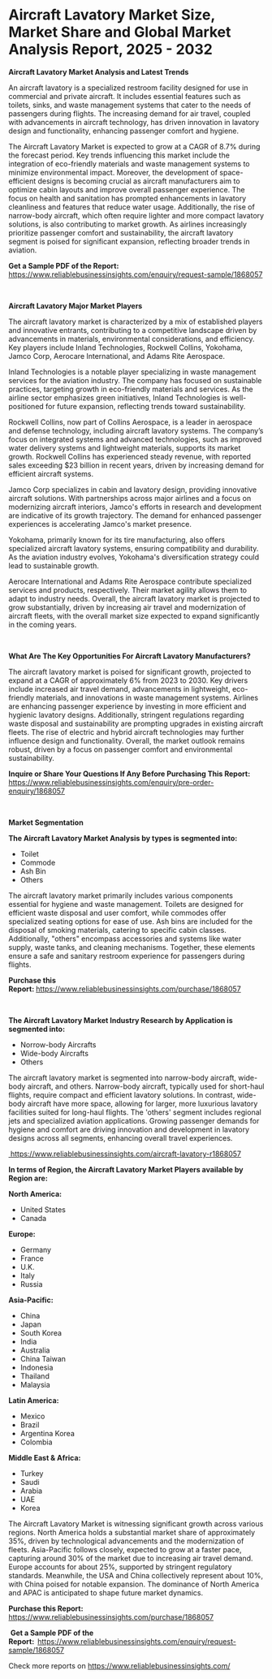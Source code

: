 <p><h1>Aircraft Lavatory Market Size, Market Share and Global Market Analysis Report, 2025 - 2032</h1></p><p><strong>Aircraft Lavatory Market Analysis and Latest Trends</strong></p>
<p><p>An aircraft lavatory is a specialized restroom facility designed for use in commercial and private aircraft. It includes essential features such as toilets, sinks, and waste management systems that cater to the needs of passengers during flights. The increasing demand for air travel, coupled with advancements in aircraft technology, has driven innovation in lavatory design and functionality, enhancing passenger comfort and hygiene.</p><p>The Aircraft Lavatory Market is expected to grow at a CAGR of 8.7% during the forecast period. Key trends influencing this market include the integration of eco-friendly materials and waste management systems to minimize environmental impact. Moreover, the development of space-efficient designs is becoming crucial as aircraft manufacturers aim to optimize cabin layouts and improve overall passenger experience. The focus on health and sanitation has prompted enhancements in lavatory cleanliness and features that reduce water usage. Additionally, the rise of narrow-body aircraft, which often require lighter and more compact lavatory solutions, is also contributing to market growth. As airlines increasingly prioritize passenger comfort and sustainability, the aircraft lavatory segment is poised for significant expansion, reflecting broader trends in aviation.</p></p>
<p><strong>Get a Sample PDF of the Report:&nbsp;</strong> <a href="https://www.reliablebusinessinsights.com/enquiry/request-sample/1868057?utm_campaign=3035&utm_medium=2&utm_source=Github&utm_content=ia&utm_term=10042025&utm_id=aircraft-lavatory">https://www.reliablebusinessinsights.com/enquiry/request-sample/1868057</a></p>
<p>&nbsp;</p>
<p><strong>Aircraft Lavatory Major Market Players</strong></p>
<p><p>The aircraft lavatory market is characterized by a mix of established players and innovative entrants, contributing to a competitive landscape driven by advancements in materials, environmental considerations, and efficiency. Key players include Inland Technologies, Rockwell Collins, Yokohama, Jamco Corp, Aerocare International, and Adams Rite Aerospace.</p><p>Inland Technologies is a notable player specializing in waste management services for the aviation industry. The company has focused on sustainable practices, targeting growth in eco-friendly materials and services. As the airline sector emphasizes green initiatives, Inland Technologies is well-positioned for future expansion, reflecting trends toward sustainability.</p><p>Rockwell Collins, now part of Collins Aerospace, is a leader in aerospace and defense technology, including aircraft lavatory systems. The company’s focus on integrated systems and advanced technologies, such as improved water delivery systems and lightweight materials, supports its market growth. Rockwell Collins has experienced steady revenue, with reported sales exceeding $23 billion in recent years, driven by increasing demand for efficient aircraft systems.</p><p>Jamco Corp specializes in cabin and lavatory design, providing innovative aircraft solutions. With partnerships across major airlines and a focus on modernizing aircraft interiors, Jamco's efforts in research and development are indicative of its growth trajectory. The demand for enhanced passenger experiences is accelerating Jamco's market presence.</p><p>Yokohama, primarily known for its tire manufacturing, also offers specialized aircraft lavatory systems, ensuring compatibility and durability. As the aviation industry evolves, Yokohama's diversification strategy could lead to sustainable growth.</p><p>Aerocare International and Adams Rite Aerospace contribute specialized services and products, respectively. Their market agility allows them to adapt to industry needs. Overall, the aircraft lavatory market is projected to grow substantially, driven by increasing air travel and modernization of aircraft fleets, with the overall market size expected to expand significantly in the coming years.</p></p>
<p>&nbsp;</p>
<p><strong>What Are The Key Opportunities For Aircraft Lavatory Manufacturers?</strong></p>
<p><p>The aircraft lavatory market is poised for significant growth, projected to expand at a CAGR of approximately 6% from 2023 to 2030. Key drivers include increased air travel demand, advancements in lightweight, eco-friendly materials, and innovations in waste management systems. Airlines are enhancing passenger experience by investing in more efficient and hygienic lavatory designs. Additionally, stringent regulations regarding waste disposal and sustainability are prompting upgrades in existing aircraft fleets. The rise of electric and hybrid aircraft technologies may further influence design and functionality. Overall, the market outlook remains robust, driven by a focus on passenger comfort and environmental sustainability.</p></p>
<p><strong>Inquire or Share Your Questions If Any Before Purchasing This Report:</strong> <a href="https://www.reliablebusinessinsights.com/enquiry/pre-order-enquiry/1868057?utm_campaign=3035&utm_medium=2&utm_source=Github&utm_content=ia&utm_term=10042025&utm_id=aircraft-lavatory">https://www.reliablebusinessinsights.com/enquiry/pre-order-enquiry/1868057</a></p>
<p>&nbsp;</p>
<p><strong>Market Segmentation</strong></p>
<p><strong>The Aircraft Lavatory Market Analysis by types is segmented into:</strong></p>
<p><ul><li>Toilet</li><li>Commode</li><li>Ash Bin</li><li>Others</li></ul></p>
<p><p>The aircraft lavatory market primarily includes various components essential for hygiene and waste management. Toilets are designed for efficient waste disposal and user comfort, while commodes offer specialized seating options for ease of use. Ash bins are included for the disposal of smoking materials, catering to specific cabin classes. Additionally, "others" encompass accessories and systems like water supply, waste tanks, and cleaning mechanisms. Together, these elements ensure a safe and sanitary restroom experience for passengers during flights.</p></p>
<p><strong>Purchase this Report:&nbsp;</strong><a href="https://www.reliablebusinessinsights.com/purchase/1868057?utm_campaign=3035&utm_medium=2&utm_source=Github&utm_content=ia&utm_term=10042025&utm_id=aircraft-lavatory">https://www.reliablebusinessinsights.com/purchase/1868057</a></p>
<p>&nbsp;</p>
<p><strong>The Aircraft Lavatory Market Industry Research by Application is segmented into:</strong></p>
<p><ul><li>Norrow-body Aircrafts</li><li>Wide-body Aircrafts</li><li>Others</li></ul></p>
<p><p>The aircraft lavatory market is segmented into narrow-body aircraft, wide-body aircraft, and others. Narrow-body aircraft, typically used for short-haul flights, require compact and efficient lavatory solutions. In contrast, wide-body aircraft have more space, allowing for larger, more luxurious lavatory facilities suited for long-haul flights. The 'others' segment includes regional jets and specialized aviation applications. Growing passenger demands for hygiene and comfort are driving innovation and development in lavatory designs across all segments, enhancing overall travel experiences.</p></p>
<p><a href="https://www.reliablebusinessinsights.com/aircraft-lavatory-r1868057?utm_campaign=3035&utm_medium=2&utm_source=Github&utm_content=ia&utm_term=10042025&utm_id=aircraft-lavatory">&nbsp;https://www.reliablebusinessinsights.com/aircraft-lavatory-r1868057</a></p>
<p><strong>In terms of Region, the Aircraft Lavatory Market Players available by Region are:</strong></p>
<p>
    <p> <strong> North America: </strong>
        <ul>
            <li>United States</li>
            <li>Canada</li>
        </ul>
        </p> 
    <p> <strong> Europe: </strong>
        <ul>
            <li>Germany</li>
            <li>France</li>
            <li>U.K.</li>
            <li>Italy</li>
            <li>Russia</li>
        </ul>
        </p> 
    <p> <strong> Asia-Pacific: </strong>
        <ul>
            <li>China</li>
            <li>Japan</li>
            <li>South Korea</li>
            <li>India</li>
            <li>Australia</li>
            <li>China Taiwan</li>
            <li>Indonesia</li>
            <li>Thailand</li>
            <li>Malaysia</li>
        </ul>
        </p> 
    <p> <strong> Latin America: </strong>
        <ul>
            <li>Mexico</li>
            <li>Brazil</li>
            <li>Argentina Korea</li>
            <li>Colombia</li>
        </ul>
        </p> 
    <p> <strong> Middle East & Africa: </strong>
        <ul>
            <li>Turkey</li>
            <li>Saudi</li>
            <li>Arabia</li>
            <li>UAE</li>
            <li>Korea</li>
        </ul>
    </p>
    </p>
<p><p>The Aircraft Lavatory Market is witnessing significant growth across various regions. North America holds a substantial market share of approximately 35%, driven by technological advancements and the modernization of fleets. Asia-Pacific follows closely, expected to grow at a faster pace, capturing around 30% of the market due to increasing air travel demand. Europe accounts for about 25%, supported by stringent regulatory standards. Meanwhile, the USA and China collectively represent about 10%, with China poised for notable expansion. The dominance of North America and APAC is anticipated to shape future market dynamics.</p></p>
<p><strong>Purchase this Report: </strong><a href="https://www.reliablebusinessinsights.com/purchase/1868057?utm_campaign=3035&utm_medium=2&utm_source=Github&utm_content=ia&utm_term=10042025&utm_id=aircraft-lavatory">https://www.reliablebusinessinsights.com/purchase/1868057</a></p>
<p>&nbsp;<strong>Get a Sample PDF of the Report:&nbsp;&nbsp;</strong><a href="https://www.reliablebusinessinsights.com/enquiry/request-sample/1868057?utm_campaign=3035&utm_medium=2&utm_source=Github&utm_content=ia&utm_term=10042025&utm_id=aircraft-lavatory">https://www.reliablebusinessinsights.com/enquiry/request-sample/1868057</a></p>
<p><strong></strong></p>
<p>Check more reports on <a href="https://www.reliablebusinessinsights.com/?utm_campaign=3035&utm_medium=2&utm_source=Github&utm_content=ia&utm_term=10042025&utm_id=aircraft-lavatory">https://www.reliablebusinessinsights.com/</a></p>